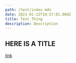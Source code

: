 ```yaml
---
path: /test/index.mdx
date: 2021-01-22T10:57:01.060Z
title: Test Thing
description: Description
---
```

## HERE IS A TITLE

[link](https://benwhitfield.dev)